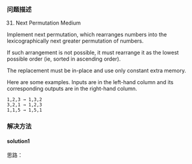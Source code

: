 
### 问题描述
31. Next Permutation
Medium

Implement next permutation, which rearranges numbers into the lexicographically next greater permutation of numbers.

If such arrangement is not possible, it must rearrange it as the lowest possible order (ie, sorted in ascending order).

The replacement must be in-place and use only constant extra memory.

Here are some examples. Inputs are in the left-hand column and its corresponding outputs are in the right-hand column.

``` 
1,2,3 → 1,3,2
3,2,1 → 1,2,3
1,1,5 → 1,5,1
``` 


### 解决方法
#### solution1
思路：